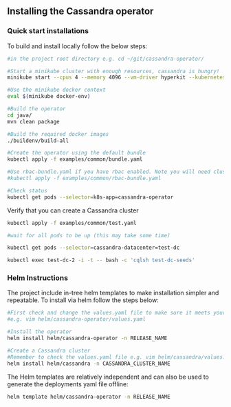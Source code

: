## Installing the Cassandra operator
### Quick start installations
To build and install locally follow the below steps:
```bash
#in the project root directory e.g. cd ~/git/cassandra-operator/

#Start a minikube cluster with enough resources, cassandra is hungry!
minikube start --cpus 4 --memory 4096 --vm-driver hyperkit --kubernetes-version v1.9.4

#Use the minikube docker context 
eval $(minikube docker-env)

#Build the operator
cd java/
mvn clean package

#Build the required docker images
./buildenv/build-all

#Create the operator using the default bundle
kubectl apply -f examples/common/bundle.yaml

#Use rbac-bundle.yaml if you have rbac enabled. Note you will need cluster-admin permissions
#kubectl apply -f examples/common/rbac-bundle.yaml

#Check status
kubectl get pods --selector=k8s-app=cassandra-operator
```

Verify that you can create a Cassandra cluster
```bash
kubectl apply -f examples/common/test.yaml

#wait for all pods to be up (this may take some time)

kubectl get pods --selector=cassandra-datacenter=test-dc 

kubectl exec test-dc-2 -i -t -- bash -c 'cqlsh test-dc-seeds'
```

### Helm Instructions
The project include in-tree helm templates to make installation simpler and repeatable. 
To install via helm follow the steps below:

```bash
#First check and change the values.yaml file to make sure it meets your requirements:
#e.g. vim helm/cassandra-operator/values.yaml

#Install the operator
helm install helm/cassandra-operator -n RELEASE_NAME

#Create a Cassandra cluster
#Remember to check the values.yaml file e.g. vim helm/cassandra/values.yaml
helm install helm/cassandra -n CASSANDRA_CLUSTER_NAME
```

The Helm templates are relatively independent and can also be used to generate the deployments yaml file offline:
```bash
helm template helm/cassandra-operator -n RELEASE_NAME

```
